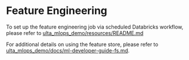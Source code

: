 # Feature Engineering
To set up the feature engineering job via scheduled Databricks workflow, please refer to [ulta_mlops_demo/resources/README.md](../resources/README.md)

For additional details on using the feature store, please refer to [ulta_mlops_demo/docs/ml-developer-guide-fs.md](../../docs/ml-developer-guide-fs.md).